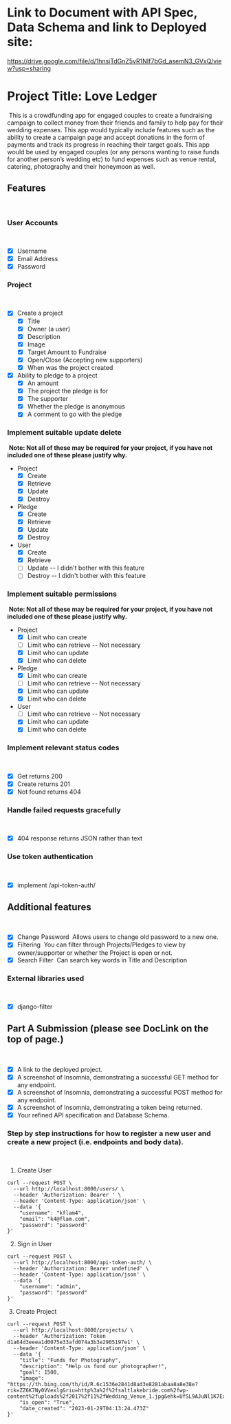 # Link to Document with API Spec, Data Schema and link to Deployed site:

https://drive.google.com/file/d/1hnsjTdGnZ5vR1NIf7bGd_asemN3_GVxQ/view?usp=sharing

# Project Title: Love Ledger
​
This is a crowdfunding app for engaged couples to create a fundraising campaign to collect money from their friends and family to help pay for their wedding expenses. This app would typically include features such as the ability to create a campaign page and accept donations in the form of payments and track its progress in reaching their target goals. This app would be used by engaged couples (or any persons wanting to raise funds for another person’s wedding etc) to fund expenses such as venue rental, catering, photography and their honeymoon as well.
​
## Features
​
### User Accounts
​
- [X] Username
- [X] Email Address
- [X] Password
​
### Project
​
- [X] Create a project
  - [X] Title
  - [X] Owner (a user)
  - [X] Description
  - [X] Image
  - [X] Target Amount to Fundraise
  - [X] Open/Close (Accepting new supporters)
  - [X] When was the project created

- [X] Ability to pledge to a project
  - [X] An amount
  - [X] The project the pledge is for
  - [X] The supporter
  - [X] Whether the pledge is anonymous
  - [X] A comment to go with the pledge
  
### Implement suitable update delete
​
**Note: Not all of these may be required for your project, if you have not included one of these please justify why.**
​
- Project
  - [X] Create
  - [X] Retrieve
  - [X] Update
  - [X] Destroy
- Pledge
  - [X] Create
  - [X] Retrieve
  - [X] Update
  - [X] Destroy
- User
  - [X] Create
  - [X] Retrieve
  - [ ] Update -- I didn't bother with this feature
  - [ ] Destroy -- I didn't bother with this feature
​
### Implement suitable permissions
​
**Note: Not all of these may be required for your project, if you have not included one of these please justify why.**
​
- Project
  - [X] Limit who can create
  - [ ] Limit who can retrieve -- Not necessary
  - [X] Limit who can update
  - [X] Limit who can delete
- Pledge
  - [X] Limit who can create
  - [ ] Limit who can retrieve -- Not necessary
  - [X] Limit who can update
  - [X] Limit who can delete
- User
  - [ ] Limit who can retrieve -- Not necessary
  - [X] Limit who can update
  - [X] Limit who can delete
​
### Implement relevant status codes
​
- [x] Get returns 200
- [x] Create returns 201
- [x] Not found returns 404
​
### Handle failed requests gracefully 
​
- [X] 404 response returns JSON rather than text
​
### Use token authentication
​
- [X] implement /api-token-auth/
​
## Additional features
​
- [X] Change Password
​
Allows users to change old password to a new one.
​
- [X] Filtering
​
You can filter through Projects/Pledges to view by owner/supporter or whether the Project is open or not.
​
- [X] Search Filter
​
Can search key words in Title and Description
​
### External libraries used
​
- [X] django-filter
​
​
## Part A Submission (please see DocLink on the top of page.)
​
- [X] A link to the deployed project.
- [x] A screenshot of Insomnia, demonstrating a successful GET method for any endpoint.
- [x] A screenshot of Insomnia, demonstrating a successful POST method for any endpoint.
- [x] A screenshot of Insomnia, demonstrating a token being returned.
- [x] Your refined API specification and Database Schema.
​
### Step by step instructions for how to register a new user and create a new project (i.e. endpoints and body data).
​
1. Create User

```shell
curl --request POST \
  --url http://localhost:8000/users/ \
  --header 'Authorization: Bearer ' \
  --header 'Content-Type: application/json' \
  --data '{
	"username": "kflam4",
	"email": "k4@flam.com",
	"password": "password"
}'
```

2. Sign in User
​
```shell
curl --request POST \
  --url http://localhost:8000/api-token-auth/ \
  --header 'Authorization: Bearer undefined' \
  --header 'Content-Type: application/json' \
  --data '{
	"username": "admin",
  	"password": "password"
}'
```
​
3. Create Project
​
```shell
curl --request POST \
  --url http://localhost:8000/projects/ \
  --header 'Authorization: Token d1a64d3eeea1d0075e33afd074a3b3e2905197e1' \
  --header 'Content-Type: application/json' \
  --data '{
	"title": "Funds for Photography",
	"description": "Help us fund our photographer!",
	"goal": 1500,
	"image": "https://th.bing.com/th/id/R.6c1536e2841d8ad3e8281abaa8a8e38e?rik=ZZ6K7Ny0VVexlg&riu=http%3a%2f%2fsaltlakebride.com%2fwp-content%2fuploads%2f2017%2f11%2fWedding_Venue_1.jpg&ehk=UfSL9AJuNl1K7Ex6Tk6rHm8sRdgMDx0xSCLn2vwpoNA%3d&risl=&pid=ImgRaw&r=0",
	"is_open": "True",
	"date_created": "2023-01-29T04:13:24.473Z"
}'
```
